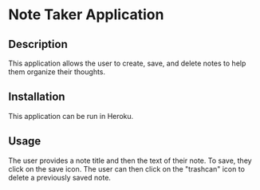 
  # Note Taker Application

  
  ## Description
  This application allows the user to create, save, and delete notes to help them organize their thoughts. 
  
  ## Installation 
  This application can be run in Heroku. 

  ## Usage
  The user provides a note title and then the text of their note. To save, they click on the save icon. The user can then click on the "trashcan" icon to delete a previously saved note. 
    
  
